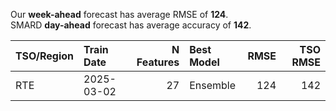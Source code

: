 
Our __week-ahead__ forecast has average RMSE of __124__.  
SMARD __day-ahead__ forecast has average accuracy of __142__. 
    
| TSO/Region   | Train Date   |   N Features | Best Model   |   RMSE |   TSO RMSE |
|:-------------|:-------------|-------------:|:-------------|-------:|-----------:|
| RTE          | 2025-03-02   |           27 | Ensemble     |    124 |        142 |